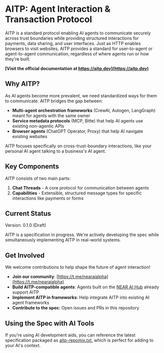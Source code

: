 # AITP: Agent Interaction & Transaction Protocol

AITP is a standard protocol enabling AI agents to communicate securely across trust boundaries while providing structured interactions for payments, data sharing, and user interfaces. Just as HTTP enables browsers to visit websites, AITP provides a standard for user-to-agent or agent-to-agent communication, regardless of where agents run or how they're built.

**[Visit the official documentation at https://aitp.dev](https://aitp.dev)**

## Why AITP?

As AI agents become more prevalent, we need standardized ways for them to communicate. AITP bridges the gap between:

- **Multi-agent orchestration frameworks** (CrewAI, Autogen, LangGraph) meant for agents with the same owner
- **Service metadata protocols** (MCP, Bitte) that help AI agents use existing non-agentic APIs
- **Browser agents** (ChatGPT Operator, Proxy) that help AI navigate existing websites

AITP focuses specifically on cross-trust-boundary interactions, like your personal AI agent talking to a business's AI agent.

## Key Components

AITP consists of two main parts:

1. **Chat Threads** - A core protocol for communication between agents
2. **Capabilities** - Extensible, structured message types for specific interactions like payments or forms

## Current Status

Version: 0.1.0 (Draft)

AITP is a specification in progress. We're actively developing the spec while simultaneously implementing AITP in real-world systems.

## Get Involved

We welcome contributions to help shape the future of agent interaction!

- **Join our community**: [https://t.me/nearaialpha](https://t.me/nearaialpha)
- **Build AITP-compatible agents**: Agents built on the [NEAR AI Hub](https://app.near.ai) already support AITP
- **Implement AITP in frameworks**: Help integrate AITP into existing AI agent frameworks
- **Contribute to the spec**: Open issues and PRs in this repository

## Using the Spec with AI Tools

If you're using AI development aids, you can reference the latest specification packaged as [aitp-repomix.txt](https://nightly.link/nearai/aitp/workflows/repomix/main/aitp-repomix.zip), which is perfect for adding to your AI's context.
